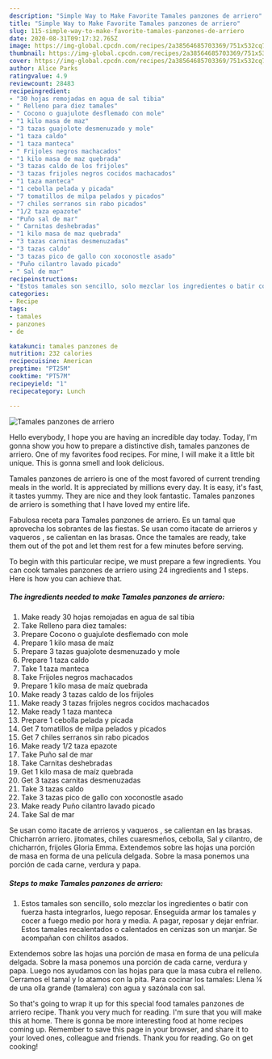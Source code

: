 ```yaml
---
description: "Simple Way to Make Favorite Tamales panzones de arriero"
title: "Simple Way to Make Favorite Tamales panzones de arriero"
slug: 115-simple-way-to-make-favorite-tamales-panzones-de-arriero
date: 2020-08-31T09:17:32.765Z
image: https://img-global.cpcdn.com/recipes/2a38564685703369/751x532cq70/tamales-panzones-de-arriero-foto-principal.jpg
thumbnail: https://img-global.cpcdn.com/recipes/2a38564685703369/751x532cq70/tamales-panzones-de-arriero-foto-principal.jpg
cover: https://img-global.cpcdn.com/recipes/2a38564685703369/751x532cq70/tamales-panzones-de-arriero-foto-principal.jpg
author: Alice Parks
ratingvalue: 4.9
reviewcount: 28483
recipeingredient:
- "30 hojas remojadas en agua de sal tibia"
- " Relleno para diez tamales"
- " Cocono o guajulote desflemado con mole"
- "1 kilo masa de maz"
- "3 tazas guajolote desmenuzado y mole"
- "1 taza caldo"
- "1 taza manteca"
- " Frijoles negros machacados"
- "1 kilo masa de maz quebrada"
- "3 tazas caldo de los frijoles"
- "3 tazas frijoles negros cocidos machacados"
- "1 taza manteca"
- "1 cebolla pelada y picada"
- "7 tomatillos de milpa pelados y picados"
- "7 chiles serranos sin rabo picados"
- "1/2 taza epazote"
- "Puño sal de mar"
- " Carnitas deshebradas"
- "1 kilo masa de maz quebrada"
- "3 tazas carnitas desmenuzadas"
- "3 tazas caldo"
- "3 tazas pico de gallo con xoconostle asado"
- "Puño cilantro lavado picado"
- " Sal de mar"
recipeinstructions:
- "Estos tamales son sencillo, solo mezclar los ingredientes o batir con fuerza hasta integrarlos, luego reposar. Enseguida armar los tamales y cocer a fuego medio por hora y media. A pagar, reposar y dejar enfriar. Estos tamales recalentados o calentados en cenizas son un manjar. Se acompañan con chilitos asados."
categories:
- Recipe
tags:
- tamales
- panzones
- de

katakunci: tamales panzones de 
nutrition: 232 calories
recipecuisine: American
preptime: "PT25M"
cooktime: "PT57M"
recipeyield: "1"
recipecategory: Lunch

---
```



![Tamales panzones de arriero](https://img-global.cpcdn.com/recipes/2a38564685703369/751x532cq70/tamales-panzones-de-arriero-foto-principal.jpg)

Hello everybody, I hope you are having an incredible day today. Today, I'm gonna show you how to prepare a distinctive dish, tamales panzones de arriero. One of my favorites food recipes. For mine, I will make it a little bit unique. This is gonna smell and look delicious.

Tamales panzones de arriero is one of the most favored of current trending meals in the world. It is appreciated by millions every day. It is easy, it's fast, it tastes yummy. They are nice and they look fantastic. Tamales panzones de arriero is something that I have loved my entire life.

Fabulosa receta para Tamales panzones de arriero. Es un tamal que aprovecha los sobrantes de las fiestas. Se usan como itacate de arrieros y vaqueros , se calientan en las brasas. Once the tamales are ready, take them out of the pot and let them rest for a few minutes before serving.


To begin with this particular recipe, we must prepare a few ingredients. You can cook tamales panzones de arriero using 24 ingredients and 1 steps. Here is how you can achieve that.

<!--inarticleads1-->

##### The ingredients needed to make Tamales panzones de arriero:

1. Make ready 30 hojas remojadas en agua de sal tibia
1. Take  Relleno para diez tamales:
1. Prepare  Cocono o guajulote desflemado con mole
1. Prepare 1 kilo masa de maíz
1. Prepare 3 tazas guajolote desmenuzado y mole
1. Prepare 1 taza caldo
1. Take 1 taza manteca
1. Take  Frijoles negros machacados
1. Prepare 1 kilo masa de maíz quebrada
1. Make ready 3 tazas caldo de los frijoles
1. Make ready 3 tazas frijoles negros cocidos machacados
1. Make ready 1 taza manteca
1. Prepare 1 cebolla pelada y picada
1. Get 7 tomatillos de milpa pelados y picados
1. Get 7 chiles serranos sin rabo picados
1. Make ready 1/2 taza epazote
1. Take Puño sal de mar
1. Take  Carnitas deshebradas
1. Get 1 kilo masa de maíz quebrada
1. Get 3 tazas carnitas desmenuzadas
1. Take 3 tazas caldo
1. Take 3 tazas pico de gallo con xoconostle asado
1. Make ready Puño cilantro lavado picado
1. Take  Sal de mar


Se usan como itacate de arrieros y vaqueros , se calientan en las brasas. Chicharrón arriero. jitomates, chiles cuaresmeños, cebolla, Sal y cilantro, de chicharrón, frijoles Gloria Emma. Extendemos sobre las hojas una porción de masa en forma de una película delgada. Sobre la masa ponemos una porción de cada carne, verdura y papa. 

<!--inarticleads2-->

##### Steps to make Tamales panzones de arriero:

1. Estos tamales son sencillo, solo mezclar los ingredientes o batir con fuerza hasta integrarlos, luego reposar. Enseguida armar los tamales y cocer a fuego medio por hora y media. A pagar, reposar y dejar enfriar. Estos tamales recalentados o calentados en cenizas son un manjar. Se acompañan con chilitos asados.


Extendemos sobre las hojas una porción de masa en forma de una película delgada. Sobre la masa ponemos una porción de cada carne, verdura y papa. Luego nos ayudamos con las hojas para que la masa cubra el relleno. Cerramos el tamal y lo atamos con la pita. Para cocinar los tamales: Llena ¼ de una olla grande (tamalera) con agua y sazónala con sal. 

So that's going to wrap it up for this special food tamales panzones de arriero recipe. Thank you very much for reading. I'm sure that you will make this at home. There is gonna be more interesting food at home recipes coming up. Remember to save this page in your browser, and share it to your loved ones, colleague and friends. Thank you for reading. Go on get cooking!
